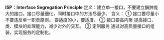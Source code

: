 **ISP：Interface Segregation Principle**
定义：建立单一接口，不要建立臃肿庞大的接口。接口尽量细化，同时接口中的方法尽量少。
含义：
① 接口要尽量小
	不要违反单一职责原则。
	要适度的小，要适度。
② 接口要高内聚
	提高接口、类、模块的处理能力，减少对外的交互。
③ 定制服务
	通过对高质量接口的组装，实现服务的定制化。